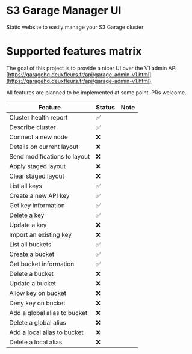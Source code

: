 # S3 Garage Manager UI 

Static website to easily manage your S3 Garage cluster

# Supported features matrix 

The goal of this project is to provide a nicer UI over the V1 admin API <u>[https://garagehq.deuxfleurs.fr/api/garage-admin-v1.html](https://garagehq.deuxfleurs.fr/api/garage-admin-v1.html)</u>

All features are planned to be implemented at some point. PRs welcome.

| Feature                     | Status | Note |
|-----------------------------|--------|------|
| Cluster health report       | ✅     |      |
| Describe cluster            | ✅     |      |
| Connect a new node          | ❌     |      |
| Details on current layout   | ❌     |      |
| Send modifications to layout| ❌     |      |
| Apply staged layout         | ❌     |      |
| Clear staged layout         | ❌     |      |
| List all keys               | ✅     |      |
| Create a new API key        | ✅     |      |
| Get key information         | ✅     |      |
| Delete a key                | ✅     |      |
| Update a key                | ❌     |      |
| Import an existing key      | ❌     |      |
| List all buckets            | ✅     |      |
| Create a bucket             | ✅     |      |
| Get bucket information      | ✅     |      |
| Delete a bucket             | ❌     |      |
| Update a bucket             | ❌     |      |
| Allow key on bucket         | ❌     |      |
| Deny key on bucket          | ❌     |      |
| Add a global alias to bucket| ❌     |      |
| Delete a global alias       | ❌     |      |
| Add a local alias to bucket | ❌     |      |
| Delete a local alias        | ❌     |      |
